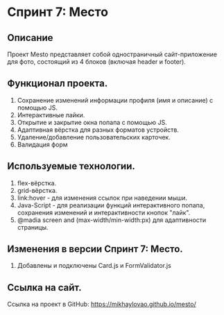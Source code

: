 # Спринт 7: Место

## Описание
Проект Mesto представляет собой одностраничный сайт-приложение для фото, состоящий из 4 блоков (включая header и footer).

## Функционал проекта.
1. Сохранение изменений информации профиля (имя и описание) с помощью JS.
2. Интерактивные лайки.
3. Открытие и закрытие окна попапа с помощью JS.
4. Адаптивная вёрстка для разных форматов устройств.
5. Удаление/добавление пользовательских карточек.
6. Валидация форм

## Используемые технологии.
1. flex-вёрстка.
2. grid-вёрстка.
3. link:hover - для изменения ссылок при наведении мыши.
4. Java-Script - для реализации функций интерактивного попапа, сохранения изменений и интерактивности кнопок "лайк".
5. @madia screen and (max-width/min-width:px) для адаптивности страницы.

## Изменения в версии Спринт 7: Место.
1. Добавлены и подключены Card.js и FormValidator.js

## Ссылка на сайт.
Ссылка на проект в GitHub: https://mikhaylovao.github.io/mesto/ 
